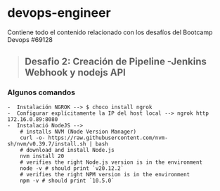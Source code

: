 # devops-engineer
Contiene todo el contenido relacionado con los desafíos  del Bootcamp Devops #69128

>## Desafio 2: Creación de Pipeline -Jenkins Webhook y nodejs API

### Algunos comandos
```
-  Instalación NGROK --> $ choco install ngrok
-  Configurar explícitamente la IP del host local --> ngrok http 172.16.0.89:8080
-  Instalació NodeJS -->
    # installs NVM (Node Version Manager)
    curl -o- https://raw.githubusercontent.com/nvm-sh/nvm/v0.39.7/install.sh | bash
    # download and install Node.js
    nvm install 20
    # verifies the right Node.js version is in the environment
    node -v # should print `v20.12.2`
    # verifies the right NPM version is in the environment
    npm -v # should print `10.5.0`
```
